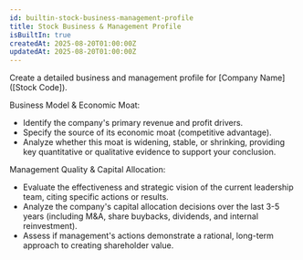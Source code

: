 ```yaml
---
id: builtin-stock-business-management-profile
title: Stock Business & Management Profile
isBuiltIn: true
createdAt: 2025-08-20T01:00:00Z
updatedAt: 2025-08-20T01:00:00Z
---
```


Create a detailed business and management profile for [Company Name] ([Stock Code]).

Business Model & Economic Moat:

- Identify the company's primary revenue and profit drivers.
- Specify the source of its economic moat (competitive advantage).
- Analyze whether this moat is widening, stable, or shrinking, providing key quantitative or qualitative evidence to support your conclusion.

Management Quality & Capital Allocation:

- Evaluate the effectiveness and strategic vision of the current leadership team, citing specific actions or results.
- Analyze the company's capital allocation decisions over the last 3-5 years (including M&A, share buybacks, dividends, and internal reinvestment).
- Assess if management's actions demonstrate a rational, long-term approach to creating shareholder value.
